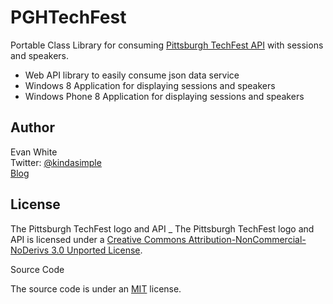 PGHTechFest
=========

Portable Class Library for consuming [Pittsburgh TechFest API] with sessions and speakers.

  - Web API library to easily consume json data service
  - Windows 8 Application for displaying sessions and speakers
  - Windows Phone 8 Application for displaying sessions and speakers

Author
-

Evan White  
Twitter: [@kindasimple][1]  
[Blog] 


License
-

The Pittsburgh TechFest logo and API 
_
The Pittsburgh TechFest logo and API is licensed under a [Creative Commons 
Attribution-NonCommercial-NoDerivs 3.0 Unported License][2].

Source Code

The source code is under an [MIT] license.


 [Pittsburgh TechFest API]: http://pghtechfest.com/
 [1]: https://twitter.com/kindasimple
 [Blog]: http://kindasimplesolutions.com/
 [2]: http://creativecommons.org/licenses/by-nc-nd/3.0/deed.en_US
 [MIT]: http://opensource.org/licenses/MIT

